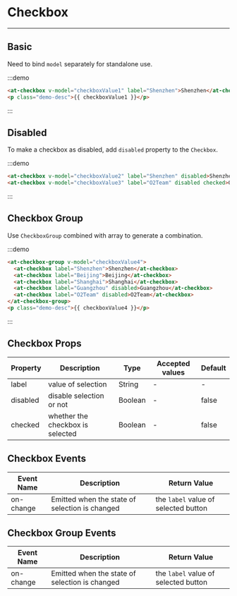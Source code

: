
# Checkbox

----

## Basic

Need to bind `model` separately for standalone use.

:::demo
```html
<at-checkbox v-model="checkboxValue1" label="Shenzhen">Shenzhen</at-checkbox>
<p class="demo-desc">{{ checkboxValue1 }}</p>
```
:::

## Disabled

To make a checkbox as disabled, add `disabled` property to the `Checkbox`.

:::demo
```html
<at-checkbox v-model="checkboxValue2" label="Shenzhen" disabled>Shenzhen</at-checkbox>
<at-checkbox v-model="checkboxValue3" label="O2Team" disabled checked>O2Team</at-checkbox>
```
:::

## Checkbox Group

Use `CheckboxGroup` combined with array to generate a combination.

:::demo
```html
<at-checkbox-group v-model="checkboxValue4">
  <at-checkbox label="Shenzhen">Shenzhen</at-checkbox>
  <at-checkbox label="Beijing">Beijing</at-checkbox>
  <at-checkbox label="Shanghai">Shanghai</at-checkbox>
  <at-checkbox label="Guangzhou" disabled>Guangzhou</at-checkbox>
  <at-checkbox label="O2Team" disabled>O2Team</at-checkbox>
</at-checkbox-group>
<p class="demo-desc">{{ checkboxValue4 }}</p>
```
:::

## Checkbox Props

| Property      | Description          | Type      | Accepted values                           | Default  |
|---------- |-------------- |---------- |--------------------------------  |-------- |
| label | value of selection | String | - | - |
| disabled | disable selection or not | Boolean | - | false |
| checked | whether the checkbox is selected | Boolean | - | false |

## Checkbox Events

| Event Name      | Description          | Return Value  |
|---------- |-------------- |---------- |
| on-change | Emitted when the state of selection is changed | the `label` value of selected button |

## Checkbox Group Events

| Event Name      | Description          | Return Value  |
|---------- |-------------- |---------- |
| on-change | Emitted when the state of selection is changed | the `label` value of selected button |

<script>
export default {
  data() {
    return {
      checkboxValue1: true,
      checkboxValue2: false,
      checkboxValue3: false,
      checkboxValue4: ['Shenzhen', 'O2Team']
    }
  }
}
</script>
